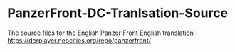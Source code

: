# PanzerFront-DC-Tranlsation-Source
The source files for the English Panzer Front English translation - https://derplayer.neocities.org/repo/panzerfront/
